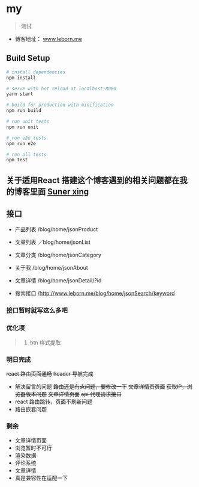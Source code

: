 # my

> 测试

+ 博客地址： www.leborn.me

## Build Setup

``` bash
# install dependencies
npm install

# serve with hot reload at localhost:8080
yarn start

# build for production with minification
npm run build

# run unit tests
npm run unit

# run e2e tests
npm run e2e

# run all tests
npm test
```


##  关于适用React 搭建这个博客遇到的相关问题都在我的博客里面 [Suner xing](http://www.leborn.me)

## 接口

+ 产品列表   /blog/home/jsonProduct

+ 文章列表   ／blog/home/jsonList

+ 文章分类   /blog/home/jsonCategory

+ 关于我    /blog/home/jsonAbout 

+ 文章详情  /blog/home/jsonDetail/?id

+ 搜索接口  /http://www.leborn.me/blog/home/jsonSearch/keyword

### 接口暂时就写这么多吧

### 优化项

> 1. btn 样式提取

### 明日完成

<s> react 路由页面通畅</s>
<s> header 导航完成 </s>
+ 解决留言的问题
<s> 路由还是有点问题，要修改一下</s>
<s> 文章详情页页面</s>
<s> 获取IP，浏览器版本问题</s>
<s>文章详情页面</s>
<s> api 代理请求接口 </s>
+ react 路由跳转，页面不刷新问题
+ 路由嵌套问题



### 剩余
+ 文章详情页面
+ 浏览暂时不可行
+ 渲染数据 
+ 评论系统 
+ 文章详情 
+ 真是兼容性在适配一下

